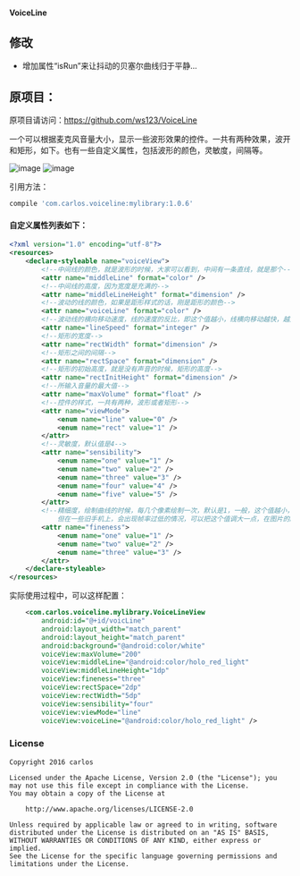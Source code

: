 
#### VoiceLine

## 修改
- 增加属性“isRun”来让抖动的贝塞尔曲线归于平静...

## 原项目：
原项目请访问：https://github.com/ws123/VoiceLine

一个可以根据麦克风音量大小，显示一些波形效果的控件。一共有两种效果，波开和矩形，如下。也有一些自定义属性，包括波形的颜色，灵敏度，间隔等。

![image](https://github.com/ws123/VoiceLine/blob/master/line.gif)
![image](https://github.com/ws123/VoiceLine/blob/master/rect.gif)

引用方法：

```groovy
compile 'com.carlos.voiceline:mylibrary:1.0.6'
```
#### 自定义属性列表如下：
```xml
<?xml version="1.0" encoding="utf-8"?>
<resources>
    <declare-styleable name="voiceView">
        <!--中间线的颜色，就是波形的时候，大家可以看到，中间有一条直线，就是那个-->
        <attr name="middleLine" format="color" />
        <!--中间线的高度，因为宽度是充满的-->
        <attr name="middleLineHeight" format="dimension" />
        <!--波动的线的颜色，如果是距形样式的话，刚是距形的颜色-->
        <attr name="voiceLine" format="color" />
        <!--波动线的横向移动速度，线的速度的反比，即这个值越小，线横向移动越快，越大线移动越慢，默认90-->
        <attr name="lineSpeed" format="integer" />
        <!--矩形的宽度-->
        <attr name="rectWidth" format="dimension" />
        <!--矩形之间的间隔-->
        <attr name="rectSpace" format="dimension" />
        <!--矩形的初始高度，就是没有声音的时候，矩形的高度-->
        <attr name="rectInitHeight" format="dimension" />
        <!--所输入音量的最大值-->
        <attr name="maxVolume" format="float" />
        <!--控件的样式，一共有两种，波形或者矩形-->
        <attr name="viewMode">
            <enum name="line" value="0" />
            <enum name="rect" value="1" />
        </attr>
        <!--灵敏度，默认值是4-->
        <attr name="sensibility">
            <enum name="one" value="1" />
            <enum name="two" value="2" />
            <enum name="three" value="3" />
            <enum name="four" value="4" />
            <enum name="five" value="5" />
        </attr>
        <!--精细度，绘制曲线的时候，每几个像素绘制一次，默认是1，一般，这个值越小，曲线越顺滑，
            但在一些旧手机上，会出现帧率过低的情况，可以把这个值调大一点，在图片的顺滑度与帧率之间做一个取舍-->
        <attr name="fineness">
            <enum name="one" value="1" />
            <enum name="two" value="2" />
            <enum name="three" value="3" />
        </attr>
    </declare-styleable>
</resources>
```
实际使用过程中，可以这样配置：

```xml
    <com.carlos.voiceline.mylibrary.VoiceLineView
        android:id="@+id/voicLine"
        android:layout_width="match_parent"
        android:layout_height="match_parent"
        android:background="@android:color/white"
        voiceView:maxVolume="200"
        voiceView:middleLine="@android:color/holo_red_light"
        voiceView:middleLineHeight="1dp"
        voiceView:fineness="three"
        voiceView:rectSpace="2dp"
        voiceView:rectWidth="5dp"
        voiceView:sensibility="four"
        voiceView:viewMode="line"
        voiceView:voiceLine="@android:color/holo_red_light" /> 
```

### License

	Copyright 2016 carlos

	Licensed under the Apache License, Version 2.0 (the "License");	you may not use this file except in compliance with the License.
	You may obtain a copy of the License at
	
		http://www.apache.org/licenses/LICENSE-2.0

	Unless required by applicable law or agreed to in writing, software
	distributed under the License is distributed on an "AS IS" BASIS,
	WITHOUT WARRANTIES OR CONDITIONS OF ANY KIND, either express or implied.
	See the License for the specific language governing permissions and
	limitations under the License.
